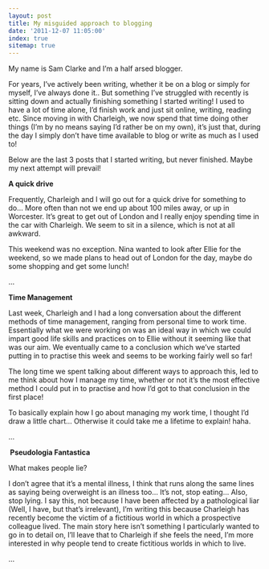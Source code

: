 ```yaml
---
layout: post
title: My misguided approach to blogging
date: '2011-12-07 11:05:00'
index: true
sitemap: true
---
```


<p>My name is Sam Clarke and I&rsquo;m a half arsed blogger.</p>
<p>For years, I&rsquo;ve actively been writing, whether it be on a blog or simply for myself, I&rsquo;ve always done it.. But something I&rsquo;ve struggled with recently is sitting down and actually finishing something I started writing! I used to have a lot of time alone, I&rsquo;d finish work and just sit online, writing, reading etc. Since moving in with Charleigh, we now spend that time doing other things (I&rsquo;m by no means saying I&rsquo;d rather be on my own), it&rsquo;s just that, during the day I simply don&rsquo;t have time available to blog or write as much as I used to!</p>
<p>Below are the last 3 posts that I started writing, but never finished. Maybe my next attempt will prevail!</p>
<p><strong>A quick drive</strong></p>
<p>Frequently, Charleigh and I will go out for a quick drive for something to do&hellip; More often than not we end up about 100 miles away, or up in Worcester. It&rsquo;s great to get out of London and I really enjoy spending time in the car with Charleigh. We seem to sit in a silence, which is not at all awkward.</p>
<p>This weekend was no exception. Nina wanted to look after Ellie for the weekend, so we made plans to head out of London for the day, maybe do some shopping and get some lunch!</p>
<p>&hellip;</p>
<p><strong>Time Management</strong></p>
<p>Last week, Charleigh and I had a long conversation about the different methods of time management, ranging from personal time to work time. Essentially what we were working on was an ideal way in which we could impart good life skills and practices on to Ellie without it seeming like that was our aim. We eventually came to a conclusion which we&rsquo;ve started putting in to practise this week and seems to be working fairly well so far!</p>
<p>The long time we spent talking about different ways to approach this, led to me think about how I manage my time, whether or not it&rsquo;s the most effective method I could put in to practise and how I&rsquo;d got to that conclusion in the first place!</p>
<p>To basically explain how I go about managing my work time, I thought I&rsquo;d draw a little chart&hellip; Otherwise it could take me a lifetime to explain! haha.</p>
<p>&hellip;</p>
<p><strong> Pseudologia Fantastica</strong></p>
<p>What makes people lie?</p>
<p>I don&rsquo;t agree that it&rsquo;s a mental illness, I think that runs along the same lines as saying being overweight is an illness too&hellip; It&rsquo;s not, stop eating&hellip; Also, stop lying. I say this, not because I have been affected by a pathological liar (Well, I have, but that&rsquo;s irrelevant), I&rsquo;m writing this because Charleigh has recently become the victim of a fictitious world in which a prospective colleague lived. The main story here isn&rsquo;t something I particularly wanted to go in to detail on, I&rsquo;ll leave that to Charleigh if she feels the need, I&rsquo;m more interested in why people tend to create fictitious worlds in which to live.</p>
<p>&hellip;</p>
<p> </p>
